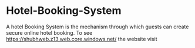# Hotel-Booking-System
A hotel Booking System is the mechanism through which guests can create secure online hotel booking. To see https://shubhweb.z13.web.core.windows.net/ the website visit 
